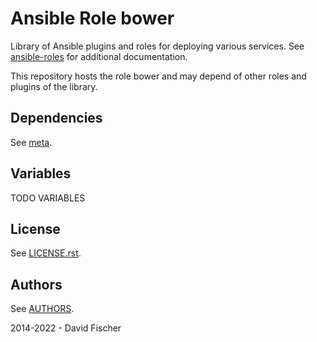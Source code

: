 # Ansible Role bower

Library of Ansible plugins and roles for deploying various services.
See [ansible-roles](https://github.com/davidfischer-ch/ansible-roles) for additional documentation.

This repository hosts the role bower and may depend of other roles and plugins of the library.

## Dependencies

See [meta](meta/main.yml).

## Variables

TODO VARIABLES

## License

See [LICENSE.rst](LICENSE.rst).

## Authors

See [AUTHORS](AUTHORS).

2014-2022 - David Fischer
